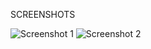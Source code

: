 SCREENSHOTS

![Screenshot 1](https://user-images.githubusercontent.com/93590497/197412936-056e7f04-397b-4295-aa0a-ee57536ad7b7.png)
![Screenshot 2](https://user-images.githubusercontent.com/93590497/197413021-d66e65a1-9b70-49d4-ba72-6dc4a0b8c53d.png)




